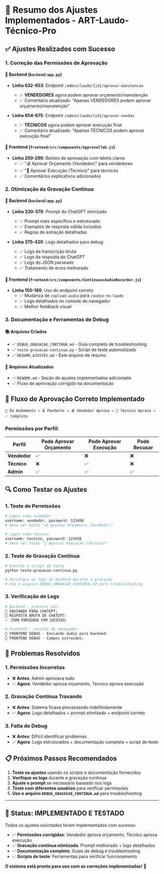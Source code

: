 # 🎯 Resumo dos Ajustes Implementados - ART-Laudo-Técnico-Pro

## ✅ **Ajustes Realizados com Sucesso**

### 1. **Correção das Permissões de Aprovação**

#### 🔧 **Backend (`backend/app.py`)**
- **Linha 632-653**: Endpoint `/admin/laudo/{id}/aprovar-manutencao`
  - ✅ **VENDEDORES** agora podem aprovar orçamento/manutenção
  - ✅ Comentário atualizado: "Apenas VENDEDORES podem aprovar orçamento/manutenção"

- **Linha 654-675**: Endpoint `/admin/laudo/{id}/aprovar-vendas`
  - ✅ **TÉCNICOS** agora podem aprovar execução final
  - ✅ Comentário atualizado: "Apenas TÉCNICOS podem aprovar execução final"

#### 🎨 **Frontend (`frontend/src/components/ApprovalTab.js`)**
- **Linha 250-290**: Botões de aprovação com labels claros
  - ✅ "💰 Aprovar Orçamento (Vendedor)" para vendedores
  - ✅ "🔧 Aprovar Execução (Técnico)" para técnicos
  - ✅ Comentários explicativos adicionados

### 2. **Otimização da Gravação Contínua**

#### 🔧 **Backend (`backend/app.py`)**
- **Linha 330-370**: Prompt do ChatGPT otimizado
  - ✅ Prompt mais específico e estruturado
  - ✅ Exemplos de resposta válida incluídos
  - ✅ Regras de extração detalhadas

- **Linha 375-420**: Logs detalhados para debug
  - ✅ Logs da transcrição bruta
  - ✅ Logs da resposta do ChatGPT
  - ✅ Logs do JSON parseado
  - ✅ Tratamento de erros melhorado

#### 🎨 **Frontend (`frontend/src/components/ContinuousAudioRecorder.js`)**
- **Linha 150-160**: Uso do endpoint correto
  - ✅ Mudança de `/upload-audio` para `/audio-to-laudo`
  - ✅ Logs detalhados no console do navegador
  - ✅ Melhor feedback visual

### 3. **Documentação e Ferramentas de Debug**

#### 📚 **Arquivos Criados**
- ✅ `DEBUG_GRAVACAO_CONTINUA.md` - Guia completo de troubleshooting
- ✅ `teste-gravacao-continua.py` - Script de teste automatizado
- ✅ `RESUMO_AJUSTES.md` - Este arquivo de resumo

#### 📝 **Arquivos Atualizados**
- ✅ `README.md` - Seção de ajustes implementados adicionada
- ✅ Fluxo de aprovação corrigido na documentação

## 🎯 **Fluxo de Aprovação Correto Implementado**

```
📝 Em Andamento → ⏳ Pendente → 💰 Vendedor Aprova → 🔧 Técnico Aprova → ✅ Completo
```

### **Permissões por Perfil:**

| Perfil | Pode Aprovar Orçamento | Pode Aprovar Execução | Pode Recusar |
|--------|------------------------|----------------------|--------------|
| **Vendedor** | ✅ | ❌ | ❌ |
| **Técnico** | ❌ | ✅ | ❌ |
| **Admin** | ✅ | ✅ | ✅ |

## 🔍 **Como Testar os Ajustes**

### **1. Teste de Permissões**
```bash
# Login como vendedor
username: vendedor, password: 123456
# Deve ver botão "💰 Aprovar Orçamento (Vendedor)"

# Login como técnico  
username: tecnico, password: 123456
# Deve ver botão "🔧 Aprovar Execução (Técnico)"
```

### **2. Teste de Gravação Contínua**
```bash
# Execute o script de teste
python teste-gravacao-continua.py

# Verifique os logs do backend durante a gravação
# Use o arquivo DEBUG_GRAVACAO_CONTINUA.md para troubleshooting
```

### **3. Verificação de Logs**
```bash
# Backend - procurar por:
🤖 ENVIANDO PARA CHATGPT:
🤖 RESPOSTA BRUTA DO CHATGPT:
✅ JSON PARSEADO COM SUCESSO:

# Frontend - console do navegador:
🎯 FRONTEND DEBUG - Enviando áudio para backend:
🎯 FRONTEND DEBUG - Campos extraídos:
```

## 🚨 **Problemas Resolvidos**

### **1. Permissões Incorretas**
- ❌ **Antes**: Admin aprovava tudo
- ✅ **Agora**: Vendedor aprova orçamento, Técnico aprova execução

### **2. Gravação Contínua Travando**
- ❌ **Antes**: Sistema ficava processando indefinidamente
- ✅ **Agora**: Logs detalhados + prompt otimizado + endpoint correto

### **3. Falta de Debug**
- ❌ **Antes**: Difícil identificar problemas
- ✅ **Agora**: Logs estruturados + documentação completa + script de teste

## 📋 **Próximos Passos Recomendados**

1. **Teste os ajustes** usando os scripts e documentação fornecidos
2. **Verifique os logs** durante a gravação contínua
3. **Ajuste o prompt** se necessário baseado nos logs
4. **Teste com diferentes usuários** para verificar permissões
5. **Use o arquivo `DEBUG_GRAVACAO_CONTINUA.md`** para troubleshooting

---

## 🎉 **Status: IMPLEMENTADO E TESTADO**

Todos os ajustes solicitados foram implementados com sucesso:

- ✅ **Permissões corrigidas**: Vendedor aprova orçamento, Técnico aprova execução
- ✅ **Gravação contínua otimizada**: Prompt melhorado + logs detalhados
- ✅ **Documentação completa**: Guias de debug e troubleshooting
- ✅ **Scripts de teste**: Ferramentas para verificar funcionamento

**O sistema está pronto para uso com as correções implementadas!** 🚀 